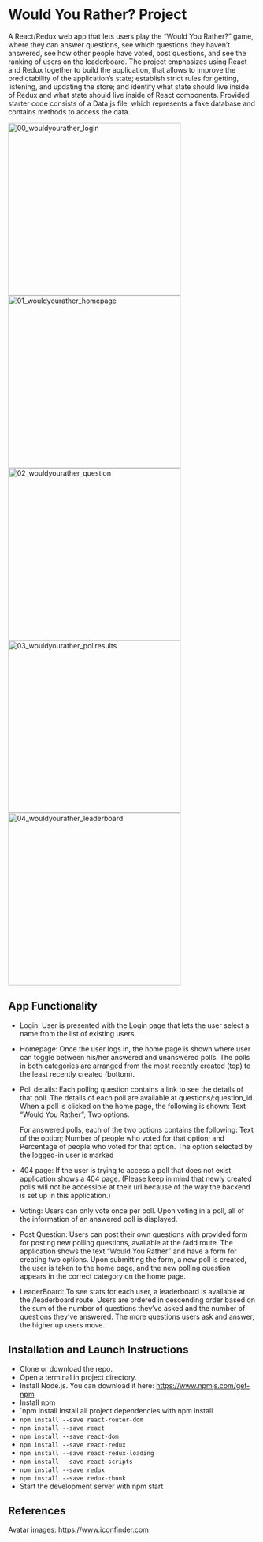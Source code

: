 # Would You Rather? Project

A React/Redux web app that lets users play the “Would You Rather?” game, where they can answer questions, see which questions they haven’t answered, see how other people have voted, post questions, and see the ranking of users on the leaderboard. The project emphasizes using React and Redux together to build the application, that allows to improve the predictability of the application’s state; establish strict rules for getting, listening, and updating the store; and identify what state should live inside of Redux and what state should live inside of React components. Provided starter code consists of a Data.js file, which represents a fake database and contains methods to access the data. 

<img width="350" alt="00_wouldyourather_login" src="https://user-images.githubusercontent.com/26148396/46965768-bfa9da00-d079-11e8-810b-d76c77949cde.png">
<img width="350" alt="01_wouldyourather_homepage" src="https://user-images.githubusercontent.com/26148396/46965781-c5072480-d079-11e8-8380-ebe174579360.png">
<img width="350" alt="02_wouldyourather_question" src="https://user-images.githubusercontent.com/26148396/46965782-c5072480-d079-11e8-90be-d6447dfe4b27.png">
<img width="350" alt="03_wouldyourather_pollresults" src="https://user-images.githubusercontent.com/26148396/46965783-c5072480-d079-11e8-9a5a-71dba00f34cb.png">
<img width="350" alt="04_wouldyourather_leaderboard" src="https://user-images.githubusercontent.com/26148396/46965784-c5072480-d079-11e8-8ea5-8d3841c0b406.png">

## App Functionality

- Login: User is presented with the Login page that lets the user select a name from the list of existing users.
- Homepage: Once the user logs in, the home page is shown where user can toggle between his/her answered and unanswered polls. The polls in both categories are arranged from the most recently created (top) to the least recently created (bottom).
- Poll details: Each polling question contains a link to see the details of that poll. The details of each poll are available at questions/:question_id. When a poll is clicked on the home page, the following is shown:
    Text “Would You Rather”;
    Two options.
    
    For answered polls, each of the two options contains the following:
    Text of the option;
    Number of people who voted for that option; and
    Percentage of people who voted for that option.
    The option selected by the logged-in user is marked
- 404 page: If the user is trying to access a poll that does not exist, application shows a 404 page. (Please keep in mind that newly created polls will not be accessible at their url because of the way the backend is set up in this application.)
- Voting: Users can only vote once per poll. Upon voting in a poll, all of the information of an answered poll is displayed. 
- Post Question: Users can post their own questions with provided form for posting new polling questions, available at the /add route. The application shows the text “Would You Rather” and have a form for creating two options. Upon submitting the form, a new poll is created, the user is taken to the home page, and the new polling question appears in the correct category on the home page.
- LeaderBoard: To see stats for each user, a leaderboard is available at the /leaderboard route. Users are ordered in descending order based on the sum of the number of questions they’ve asked and the number of questions they’ve answered. The more questions users ask and answer, the higher up users move.


## Installation and Launch Instructions

- Clone or download the repo.
- Open a terminal in project directory.
- Install Node.js. You can download it here: https://www.npmjs.com/get-npm
- Install npm
- `npm install
Install all project dependencies with npm install
- `npm install --save react-router-dom`
- `npm install --save react`
- `npm install --save react-dom`
- `npm install --save react-redux`
- `npm install --save react-redux-loading`
- `npm install --save react-scripts`
- `npm install --save redux`
- `npm install --save redux-thunk`
- Start the development server with npm start

## References
Avatar images: https://www.iconfinder.com
